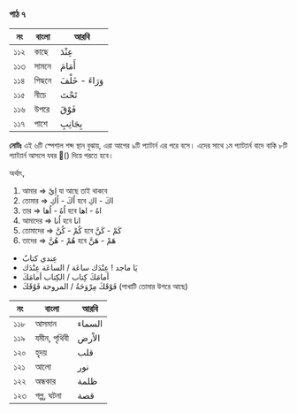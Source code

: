 ### পাঠ ৭

| নং  | বাংলা | আরবি             |
| --- | ----- | ---------------- |
| ১১২ | কাছে  | عِنْدَ           |
| ১১৩ | সামনে | أَمَامَ          |
| ১১৪ | পিছনে | وَرَاءَ - خَلْفَ |
| ১১৫ | নীচে  | تَحْتَ           |
| ১১৬ | উপরে  | فَوْقَ           |
| ১১৭ | পাশে  | بِجَانِبِ        |

**নোটঃ**
এই ৬টি স্পেশাল শব্দ স্থান বুঝায়, এরা আগের ৯টি প্যাটার্ন এর পরে বসে।
এদের সাথে ১ম প্যাট্যার্ন বাদে বাকি ৮টি প্যাট্যার্ন আসলে যবর (َ) দিয়ে পরতে হবে।

অর্থাৎ,

1. আমার => اِيْ যা আছে তাই থাকবে
2. তোমার => اُكَ - اُكِ হবে اكَ - اكِ
3. তার => اُهُ - اُها হবে اهُ - اها
4. আমাদের => اُنا হবে انا
5. তোমাদের => كُمْ - كُنَّ হবে كَمْ - كَنَّ
6. তাদের => هُمْ - هُنَّ হবে هَمْ - هَنَّ

- عِندي كتابٌ
- يَا ماجد ! عِنْدَك ساعَة / الساعَة عِنْدَك
- أمامَكَ كِتاب‌ / الكِتاب أمامَكَ
- فَوْقَكَ مِرْوَحَةُ / المروحة فَوْقَكَ (পাখাটি তোমার উপরে আছে)

| নং  | বাংলা        | আরবি   |
| --- | ------------ | ------ |
| ১১৮ | আসমান        | السماء |
| ১১৯ | যমীন, পৃথিবী | الاْرض |
| ১২০ | হৃদয়         | قلب    |
| ১২১ | আলো          | نور    |
| ১২২ | অন্ধকার      | ظلمة   |
| ১২৩ | গল্প, ঘটনা   | قصة    |
